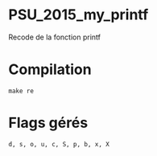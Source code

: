 # PSU_2015_my_printf
Recode de la fonction printf

# Compilation
`make re`

# Flags gérés
`d, s, o, u, c, S, p, b, x, X`
